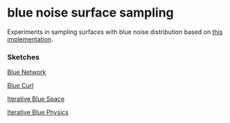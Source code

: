 # blue noise surface sampling

Experiments in sampling surfaces with blue noise distribution based on [this implementation](https://github.com/marmakoide/mesh-blue-noise-sampling/).

### Sketches

[Blue Network](https://gkjohnson.github.io/three-sketches/blue-surface-sample/blueNetwork.html)

[Blue Curl](https://gkjohnson.github.io/three-sketches/blue-surface-sample/blueCurl.html)

[Iterative Blue Space](https://gkjohnson.github.io/three-sketches/blue-surface-sample/blueSpacing.html)

[Iterative Blue Physics](https://gkjohnson.github.io/three-sketches/blue-surface-sample/bluePhysics.html)

